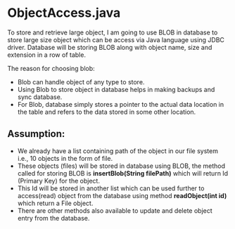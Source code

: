 # ObjectAccess.java

To store and retrieve large object, I am going to use BLOB in database to store large size object which can be access via Java language using JDBC driver. Database will be storing BLOB along with object name, size and extension in a row of table. 

The reason for choosing blob:
* Blob can handle object of any type to store.
* Using Blob to store object in database helps in making backups and sync database.
* For Blob, database simply stores a pointer to the actual data location in the table and refers to the data stored in some other location.

## Assumption:
* We already have a list containing path of the object in our file system i.e., 10 objects in the form of file. 
* These objects (files) will be stored in database using BLOB, the method called for storing BLOB is **insertBlob(String filePath)** which will return Id (Primary Key) for the object.
* This Id will be stored in another list which can be used further to access(read) object from the database using method **readObject(int id)** which return a File object. 
* There are other methods also available to update and delete object entry from the database.


